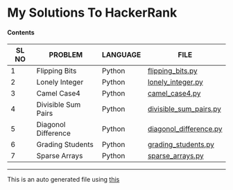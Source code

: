 # My Solutions To HackerRank 
#### Contents 
|SL NO                                           |PROBLEM                                         |LANGUAGE                                        |FILE                                            |
|------------------------------------------------|------------------------------------------------|------------------------------------------------|------------------------------------------------|
|1                                               |Flipping Bits                                   |Python                                          |[flipping_bits.py](flipping_bits.py)            |
|2                                               |Lonely Integer                                  |Python                                          |[lonely_integer.py](lonely_integer.py)          |
|3                                               |Camel Case4                                     |Python                                          |[camel_case4.py](camel_case4.py)                |
|4                                               |Divisible Sum Pairs                             |Python                                          |[divisible_sum_pairs.py](divisible_sum_pairs.py)|
|5                                               |Diagonol Difference                             |Python                                          |[diagonol_difference.py](diagonol_difference.py)|
|6                                               |Grading Students                                |Python                                          |[grading_students.py](grading_students.py)      |
|7                                               |Sparse Arrays                                   |Python                                          |[sparse_arrays.py](sparse_arrays.py)            |

***
This is an auto generated file using [this](repo_utils/readme_builder.py)
